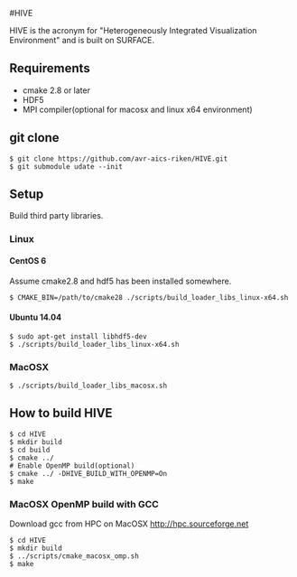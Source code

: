 #HIVE

HIVE is the acronym for "Heterogeneously Integrated Visualization Environment" and is built on SURFACE.

## Requirements

* cmake 2.8 or later
* HDF5
* MPI compiler(optional for macosx and linux x64 environment)

## git clone

    $ git clone https://github.com/avr-aics-riken/HIVE.git
    $ git submodule udate --init
	
## Setup

Build third party libraries.

### Linux

#### CentOS 6

Assume cmake2.8 and hdf5 has been installed somewhere.

    $ CMAKE_BIN=/path/to/cmake28 ./scripts/build_loader_libs_linux-x64.sh

#### Ubuntu 14.04

    $ sudo apt-get install libhdf5-dev
    $ ./scripts/build_loader_libs_linux-x64.sh

### MacOSX

    $ ./scripts/build_loader_libs_macosx.sh


## How to build HIVE

    $ cd HIVE
    $ mkdir build
    $ cd build
    $ cmake ../
    # Enable OpenMP build(optional)
    $ cmake ../ -DHIVE_BUILD_WITH_OPENMP=On
    $ make

### MacOSX OpenMP build with GCC

Download gcc from HPC on MacOSX <http://hpc.sourceforge.net>

    $ cd HIVE
    $ mkdir build
    $ ../scripts/cmake_macosx_omp.sh
    $ make
    
